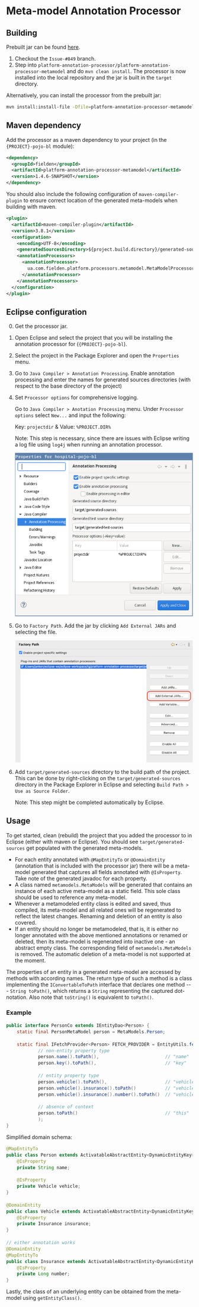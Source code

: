 # Meta-model Annotation Processor

## Building
Prebuilt jar can be found [here](https://github.com/homedirectory/semantic-analysis/blob/master/processor/platform-annotation-processor-metamodel-1.4.6-SNAPSHOT.jar).

1. Checkout the `Issue-#849` branch.
2. Step into `platform-annotation-processor/platform-annotation-processor-metamodel` and do `mvn clean install`. The processor is now installed into the local repository and the jar is built in the `target` directory.

Alternatively, you can install the processor from the prebuilt jar:

```bash
mvn install:install-file -Dfile=platform-annotation-processor-metamodel-1.4.6-SNAPSHOT.jar -DgroupId=fielden -DartifactId=platform-annotation-processor-metamodel -Dversion=1.4.6-SNAPSHOT -Dpackaging=jar
```

## Maven dependency
Add the processor as a maven dependency to your project (in the `{PROJECT}-pojo-bl` module):

```xml
<dependency>
  <groupId>fielden</groupId>
  <artifactId>platform-annotation-processor-metamodel</artifactId>
  <version>1.4.6-SNAPSHOT</version>
</dependency>
```

You should also include the following configuration of `maven-compiler-plugin` to ensure correct location of the generated meta-models when building with maven.

```xml
<plugin>
  <artifactId>maven-compiler-plugin</artifactId>
  <version>3.8.1</version>
  <configuration>
    <encoding>UTF-8</encoding>
    <generatedSourcesDirectory>${project.build.directory}/generated-sources/</generatedSourcesDirectory>
    <annotationProcessors>
      <annotationProcessor>
        ua.com.fielden.platform.processors.metamodel.MetaModelProcessor
      </annotationProcessor>
    </annotationProcessors>
  </configuration>
</plugin>
```


## Eclipse configuration
0. Get the processor jar.

1. Open Eclipse and select the project that you will be installing the annotation processor for (`{PROJECT}-pojo-bl`).

2. Select the project in the Package Explorer and open the `Properties` menu.

3. Go to `Java Compiler > Annotation Processing`. Enable annotation processing and enter the names for generated sources directories (with respect to the base directory of the project)

4. Set `Processor options` for comprehensive logging.

    Go to `Java Compiler > Anotation Processing` menu. Under `Processor options` select `New...` and input the following:
  
    Key: `projectdir` & Value: `%PROJECT.DIR%`
    
    Note: This step is necessary, since there are issues with Eclipse writing a log file using `log4j` when running an annotation processor. 


    ![annotation-processing](images/project-properties.png)

5. Go to `Factory Path`. Add the jar by clicking `Add External JARs` and selecting the file.

    ![factory-path](images/factory-path.png)

6. Add `target/generated-sources` directory to the build path of the project. This can be done by right-clicking on the `target/generated-sources` directory in the Package Explorer in Eclipse and selecting `Build Path > Use as Source Folder`.

    Note: This step might be completed automatically by Eclipse.


## Usage
To get started, clean (rebuild) the project that you added the processor to in Eclipse (either with maven or Eclipse). You should see `target/generated-sources` get populated with the generated meta-models.

* For each entity annotated with `@MapEntityTo` or `@DomainEntity` (annotation that is included with the processor jar) there will be a meta-model generated that captures all fields annotated with `@IsProperty`. Take note of the generated javadoc for each property.
* A class named `metamodels.MetaModels` will be generated that contains an instance of each active meta-model as a static field. This sole class should be used to reference any meta-model.
* Whenever a metamodeled entity class is edited and saved, thus compiled, its meta-model and all related ones will be regenerated to reflect the latest changes. Renaming and deletion of an entity is also covered.
* If an entity should no longer be metamodeled, that is, it is either no longer annotated with the above mentioned annotations or renamed or deleted, then its meta-model is regenerated into inactive one - an abstract empty class. The corresponding field of `metamodels.MetaModels` is removed. The automatic deletion of a meta-model is not supported at the moment.

The properties of an entity in a generated meta-model are accessed by methods with according names. The return type of such a method is a class implementing the `IConvertableToPath` interface that declares one method --- `String toPath()`, which returns a `String` representing the captured dot-notation. Also note that `toString()` is equivalent to `toPath()`.

### Example
```java
public interface PersonCo extends IEntityDao<Person> {
    static final PersonMetaModel person = MetaModels.Person;
    
    static final IFetchProvider<Person> FETCH_PROVIDER = EntityUtils.fetch(Person.class).with(
            // non-entity property type
            person.name().toPath(),                         // "name"
            person.key().toPath(),                          // "key"

            // entity property type
            person.vehicle().toPath(),                      // "vehicle"
            person.vehicle().insurance().toPath()           // "vehicle.insurance"
            person.vehicle().insurance().number().toPath()  // "vehicle.insurance.number"

            // absence of context
            person.toPath()                                 // "this"
            );
}
```

Simplified domain schema:
```java
@MapEntityTo
public class Person extends ActivatableAbstractEntity<DynamicEntityKey> {
    @IsProperty
    private String name;

    @IsProperty
    private Vehicle vehicle;
}

@DomainEntity
public class Vehicle extends ActivatableAbstractEntity<DynamicEntityKey> {
    @IsProperty
    private Insurance insurance;
}

// either annotation works
@DomainEntity
@MapEntityTo
public class Insurance extends ActivatableAbstractEntity<DynamicEntityKey> {
    @IsProperty
    private Long number;
}
```

Lastly, the class of an underlying entity can be obtained from the meta-model using `getEntityClass()`.


